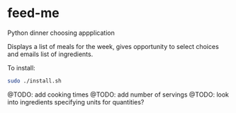 # feed-me
Python dinner choosing appplication

Displays a list of meals for the week, gives opportunity to select choices and emails list of ingredients.

To install:
```bash
sudo ./install.sh
```

@TODO: add cooking times
@TODO: add number of servings
@TODO: look into ingredients specifying units for quantities?
